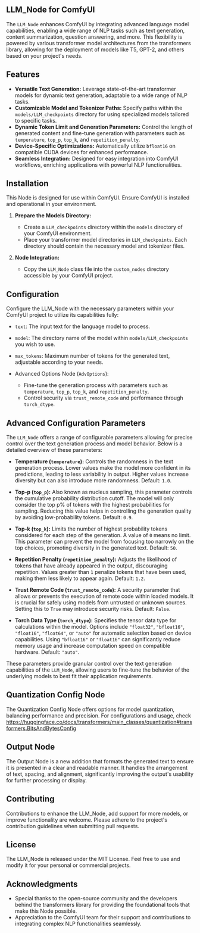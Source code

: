 ## LLM_Node for ComfyUI
The `LLM_Node` enhances ComfyUI by integrating advanced language model capabilities, enabling a wide range of NLP tasks such as text generation, content summarization, question answering, and more. This flexibility is powered by various transformer model architectures from the transformers library, allowing for the deployment of models like T5, GPT-2, and others based on your project's needs.

## Features
- **Versatile Text Generation:** Leverage state-of-the-art transformer models for dynamic text generation, adaptable to a wide range of NLP tasks.
- **Customizable Model and Tokenizer Paths:** Specify paths within the `models/LLM_checkpoints` directory for using specialized models tailored to specific tasks.
- **Dynamic Token Limit and Generation Parameters:** Control the length of generated content and fine-tune generation with parameters such as `temperature`, `top_p`, `top_k`, and `repetition_penalty`.
- **Device-Specific Optimizations:** Automatically utilize `bfloat16` on compatible CUDA devices for enhanced performance.
- **Seamless Integration:** Designed for easy integration into ComfyUI workflows, enriching applications with powerful NLP functionalities.

## Installation
This Node is designed for use within ComfyUI. Ensure ComfyUI is installed and operational in your environment. 

1. **Prepare the Models Directory:**
   - Create a `LLM_checkpoints` directory within the `models` directory of your ComfyUI environment.
   - Place your transformer model directories in `LLM_checkpoints`. Each directory should contain the necessary model and tokenizer files.

2. **Node Integration:**
   - Copy the `LLM_Node` class file into the `custom_nodes` directory accessible by your ComfyUI project.

## Configuration
Configure the LLM_Node with the necessary parameters within your ComfyUI project to utilize its capabilities fully:

- `text`: The input text for the language model to process.
- `model`: The directory name of the model within `models/LLM_checkpoints` you wish to use.
- `max_tokens`: Maximum number of tokens for the generated text, adjustable according to your needs.

- Advanced Options Node (`AdvOptions`): 
  - Fine-tune the generation process with parameters such as `temperature`, `top_p`, `top_k`, and `repetition_penalty`.
  - Control security via `trust_remote_code` and performance through `torch_dtype`.

## Advanced Configuration Parameters

The `LLM_Node` offers a range of configurable parameters allowing for precise control over the text generation process and model behavior. Below is a detailed overview of these parameters:

- **Temperature (`temperature`):** Controls the randomness in the text generation process. Lower values make the model more confident in its predictions, leading to less variability in output. Higher values increase diversity but can also introduce more randomness. Default: `1.0`.

- **Top-p (`top_p`):** Also known as nucleus sampling, this parameter controls the cumulative probability distribution cutoff. The model will only consider the top p% of tokens with the highest probabilities for sampling. Reducing this value helps in controlling the generation quality by avoiding low-probability tokens. Default: `0.9`.

- **Top-k (`top_k`):** Limits the number of highest probability tokens considered for each step of the generation. A value of `0` means no limit. This parameter can prevent the model from focusing too narrowly on the top choices, promoting diversity in the generated text. Default: `50`.

- **Repetition Penalty (`repetition_penalty`):** Adjusts the likelihood of tokens that have already appeared in the output, discouraging repetition. Values greater than `1` penalize tokens that have been used, making them less likely to appear again. Default: `1.2`.

- **Trust Remote Code (`trust_remote_code`):** A security parameter that allows or prevents the execution of remote code within loaded models. It is crucial for safely using models from untrusted or unknown sources. Setting this to `True` may introduce security risks. Default: `False`.

- **Torch Data Type (`torch_dtype`):** Specifies the tensor data type for calculations within the model. Options include `"float32"`, `"bfloat16"`, `"float16"`, `"float64"`, or `"auto"` for automatic selection based on device capabilities. Using `"bfloat16"` or `"float16"` can significantly reduce memory usage and increase computation speed on compatible hardware. Default: `"auto"`.

These parameters provide granular control over the text generation capabilities of the `LLM_Node`, allowing users to fine-tune the behavior of the underlying models to best fit their application requirements.

## Quantization Config Node

The Quantization Config Node offers options for model quantization, balancing performance and precision. For configurations and usage, check https://huggingface.co/docs/transformers/main_classes/quantization#transformers.BitsAndBytesConfig

## Output Node

The Output Node is a new addition that formats the generated text to ensure it is presented in a clear and readable manner. It handles the arrangement of text, spacing, and alignment, significantly improving the output's usability for further processing or display.

## Contributing
Contributions to enhance the LLM_Node, add support for more models, or improve functionality are welcome. Please adhere to the project's contribution guidelines when submitting pull requests.

## License
The LLM_Node is released under the MIT License. Feel free to use and modify it for your personal or commercial projects.

## Acknowledgments
- Special thanks to the open-source community and the developers behind the transformers library for providing the foundational tools that make this Node possible.
- Appreciation to the ComfyUI team for their support and contributions to integrating complex NLP functionalities seamlessly.
